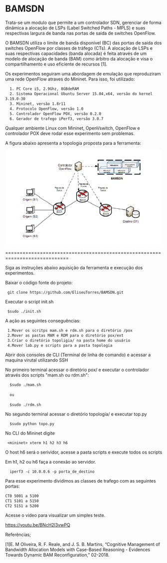 BAMSDN 
========

Trata-se um modulo que permite a um controlador SDN, gerenciar de forma dinâmica a alocação de LSPs (Label Switched Paths - MPLS) e suas respectivas largura de banda nas portas de saida de switches OpenFlow. 

O BAMSDN utiliza o limite de banda disponível (BC) das portas de saida dos switches OpenFlow por classes de tráfego (CTs). A alocação de LSPs e suas respectivas capacidades (banda alocada) é feita através de um modelo de alocação de banda (BAM) como árbitro da alocação e visa o compartilhamento e uso eficiente de recursos [1]. 




Os  experimentos seguiram uma abordagem de emulação que reproduziram uma rede OpenFlow atraves do Mininet. Para isso, foi utilizado:

      1. PC Core i5, 2.9Ghz, 8GBdeRAM
      2. Sistema Operacional Ubuntu Server 15.04,x64, versão do kernel 3.19.0-30
      3. Mininet, versão 1.8r11
      4. Protocolo OpenFlow, versão 1.0
      5. Controlador OpenFlow POX, versão 0.2.0
      6. Gerador de trafego iPerf3, versão 3.0.7


Qualquer ambiente Linux com Mininet, OpenVswitch, OpenFlow e controlador POX deve rodar esse experimento sem problemas.


A figura abaixo apresenta a topologia proposta para a ferramenta:


<img src="https://github.com/EliseuTorres/BAMSDN/blob/master/Imagens/Topologia.png">

                                                     

============================================================================

Siga as instruções abaixo aquisição da ferramenta e execução dos experimentos.

Baixar o código fonte do projeto:

     git clone https://github.com/EliseuTorres/BAMSDN.git

Executar o script init.sh

     $sudo ./init.sh

A ação  as seguintes conseguências:

     1.Mover os scritps mam.sh e rdm.sh para o diretório /pox
     2.Mover as pastas MAM e RDM para o diretório pox/ext
     3.Criar o diretório topoligia/ na pasta home do usuário
     4.Mover lab.py e scripts para a pasta topologia 

Abrir dois consoles de CLI (Terminal de linha de comando) e acessar a maquina virutal utilizando SSH

No primeiro terminal acessar o diretório pox/ e executar o controlador através dos scripts "mam.sh ou rdm.sh":

      $sudo ./mam.sh

      ou

      $sudo ./rdm.sh

No segundo terminal acessar o diretório topologia/ e executar top.py

      $sudo python topo.py

No CLI do Mininet digite

     <mininet> xterm h1 h2 h3 h6

O host h6 será o serividor, acesse a pasta scripts e execute todos os scripts

Em h1, h2 ou h6 faça a conexão ao servidor.

      iperf3 -c 10.0.0.6 -p porta_de_destino

Para esse experimento dividimos as classes de trafego com as seguintes portas:

    CT0 5001 a 5100
    CT1 5101 a 5150
    CT2 5151 a 5200

Acesse o video para visualizar um simples teste.

https://youtu.be/BNcH2l3vwPQ


Referências;

[1]E. M Oliveira, R. F. Reale, and J. S. B. Martins, “Cognitive Management of Bandwidth Allocation Models with Case-Based Reasoning - Evidences Towards Dynamic BAM Reconfiguration,” 02-2018.
